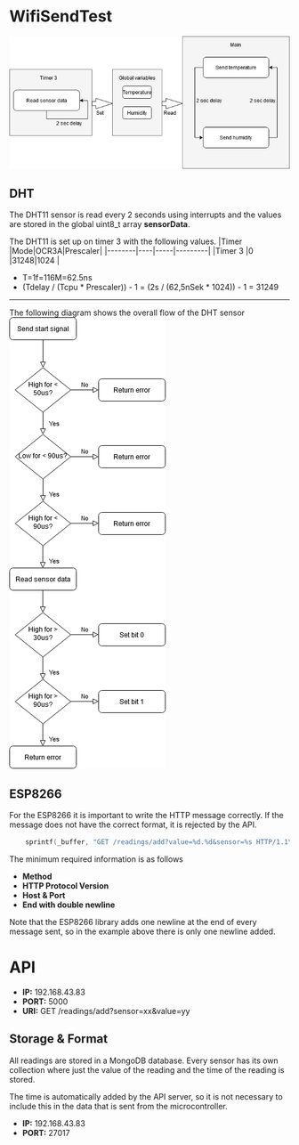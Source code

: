 # WifiSendTest
![Program](Program.png)
## DHT
The DHT11 sensor is read every 2 seconds using interrupts and the values are stored in the global uint8_t array **sensorData**.

The DHT11 is set up on timer 3 with the following values.
|Timer   |Mode|OCR3A|Prescaler|
|--------|----|-----|---------|
|Timer 3 |0   |31248‬|1024     |

- T=1f=116M=62.5ns
- (Tdelay / (Tcpu * Prescaler)) - 1 = (2s / (62,5nSek * 1024)) - 1 = 31249
----
The following diagram shows the overall flow of the DHT sensor
![DHT11-Flow](DHT-Diagram.png)

## ESP8266

For the ESP8266 it is important to write the HTTP message correctly. If the message does not have the correct format, it is rejected by the API.

```c
	sprintf(_buffer, "GET /readings/add?value=%d.%d&sensor=%s HTTP/1.1\r\nhost: %s:%s\r\n", sensorData[sensorRead], sensorData[sensorRead + 1], sensor, DOMAIN, PORT);
```
The minimum required information is as follows
- **Method**
- **HTTP Protocol Version**
- **Host & Port**
- **End with double newline**

Note that the ESP8266 library adds one newline at the end of every message sent, so in the example above there is only one newline added.

# API

- **IP:** 192.168.43.83
- **PORT:** 5000
- **URI:** GET /readings/add?sensor=xx&value=yy

## Storage & Format
All readings are stored in a MongoDB database. Every sensor has its own collection where just the value of the reading and the time of the reading is stored.

The time is automatically added by the API server, so it is not necessary to include this in the data that is sent from the microcontroller.

- **IP:** 192.168.43.83
- **PORT:** 27017